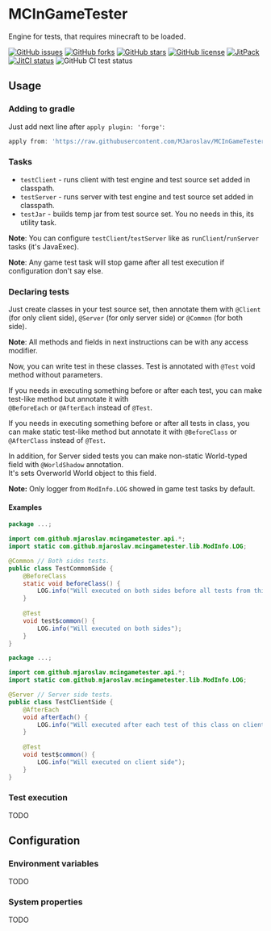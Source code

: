 # MCInGameTester

Engine for tests, that requires minecraft to be loaded.

[![GitHub issues](https://img.shields.io/github/issues/mjaroslav/mcingametester)](https://github.com/mjaroslav/mcingametester/issues "GitHub issues")
[![GitHub forks](https://img.shields.io/github/forks/mjaroslav/mcingametester)](https://github.com/mjaroslav/mcingametester/network "GitHub forks")
[![GitHub stars](https://img.shields.io/github/stars/mjaroslav/mcingametester)](https://github.com/mjaroslav/mcingametester/stargazers "GitHub stars")
[![GitHub license](https://img.shields.io/github/license/mjaroslav/mcingametester)](https://github.com/MJaroslav/mcingametester/blob/master/LICENSE "Open license")
[![JitPack](https://jitpack.io/v/MJaroslav/MCInGameTester.svg)](https://jitpack.io/#MJaroslav/MCInGameTester "JitPack")
[![JitCI status](https://jitci.com/gh/MJaroslav/MCInGameTester/svg)](https://jitci.com/gh/MJaroslav/MCInGameTester "JitCI")
![GitHub CI test status](https://github.com/MJaroslav/MCInGameTester/actions/workflows/ci-test.yml/badge.svg)

## Usage

### Adding to gradle

Just add next line after `apply plugin: 'forge'`:

```groovy
apply from: 'https://raw.githubusercontent.com/MJaroslav/MCInGameTester/master/gradle/configurations/v1.gradle'
```

### Tasks

- `testClient` - runs client with test engine and test source set added in classpath.
- `testServer` - runs server with test engine and test source set added in classpath.
- `testJar` - builds temp jar from test source set. You no needs in this, its utility task.

**Note**: You can configure `testClient`/`testServer` like as `runClient`/`runServer` tasks (it's JavaExec).

**Note**: Any game test task will stop game after all test execution if configuration don't say else.

### Declaring tests

Just create classes in your test source set, then annotate them with `@Client` (for only client side),
`@Server` (for only server side) or `@Common` (for both side).

**Note**: All methods and fields in next instructions can be with any access modifier.

Now, you can write test in these classes. Test is annotated with `@Test` void method without parameters.

If you needs in executing something before or after each test, you can make test-like method but annotate it with \
`@BeforeEach` or `@AfterEach` instead of `@Test`.

If you needs in executing something before or after all tests in class, you can make static test-like method but
annotate it with `@BeforeClass` or `@AfterClass` instead of `@Test`.

In addition, for Server sided tests you can make non-static World-typed field with `@WorldShadow` annotation. \
It's sets Overworld World object to this field.

**Note:** Only logger from `ModInfo.LOG` showed in game test tasks by default.

#### Examples

```java
package ...;

import com.github.mjaroslav.mcingametester.api.*;
import static com.github.mjaroslav.mcingametester.lib.ModInfo.LOG;

@Common // Both sides tests.
public class TestCommomSide {
    @BeforeClass
    static void beforeClass() {
        LOG.info("Will executed on both sides before all tests from this class");
    }
    
    @Test
    void test$common() {
        LOG.info("Will executed on both sides");
    }
}
```

```java
package ...;

import com.github.mjaroslav.mcingametester.api.*;
import static com.github.mjaroslav.mcingametester.lib.ModInfo.LOG;

@Server // Server side tests.
public class TestClientSide {
    @AfterEach
    void afterEach() {
        LOG.info("Will executed after each test of this class on client side");
    }
    
    @Test
    void test$common() {
        LOG.info("Will executed on client side");
    }
}
```

### Test execution

TODO

## Configuration

### Environment variables

TODO

### System properties

TODO
